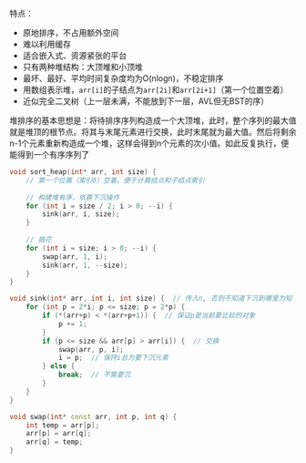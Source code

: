 特点：

- 原地排序，不占用额外空间
- 难以利用缓存
- 适合嵌入式、资源紧张的平台
- 只有两种堆结构：大顶堆和小顶堆
- 最坏、最好、平均时间复杂度均为O(nlogn)，不稳定排序
- 用数组表示堆，`arr[i]`的子结点为`arr[2i]`和`arr[2i+1]`（第一个位置空着）
- 近似完全二叉树（上一层未满，不能放到下一层，AVL但无BST的序）

堆排序的基本思想是：将待排序序列构造成一个大顶堆，此时，整个序列的最大值就是堆顶的根节点。将其与末尾元素进行交换，此时末尾就为最大值。然后将剩余n-1个元素重新构造成一个堆，这样会得到n个元素的次小值。如此反复执行，便能得到一个有序序列了

```cpp
void sort_heap(int* arr, int size) {
    // 第一个位置（索引0）空着，便于计算结点和子结点索引
    
    // 构建堆有序，依靠下沉操作
    for (int i = size / 2; i > 0; --i) {
        sink(arr, i, size);
    }
    
    // 摘花
    for (int i = size; i > 0; --i) {
        swap(arr, 1, i);
        sink(arr, 1, --size);
    }
}

void sink(int* arr, int i, int size) {  // 传入n, 否则不知道下沉到哪里为知
    for (int p = 2*i; p <= size; p = 2*p) {
        if (*(arr+p) < *(arr+p+1)) {  // 保证p是当前要比较的对象
            p += 1;
        }
        if (p <= size && arr[p] > arr[i]) {  // 交换
            swap(arr, p, i);
            i = p;  // 保持i总为要下沉元素
        } else {
            break;  // 不需要沉
        }
    }
}

void swap(int* const arr, int p, int q) {
    int temp = arr[p];
    arr[p] = arr[q];
    arr[q] = temp;
}
```


